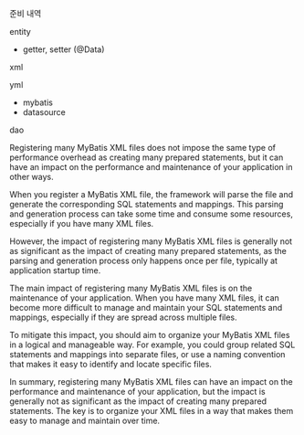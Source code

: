 준비 내역



entity

- getter, setter (@Data)

xml

yml

- mybatis
- datasource

dao





Registering many MyBatis XML files does not impose the same type of performance overhead as creating many prepared statements, but it can have an impact on the performance and maintenance of your application in other ways.

When you register a MyBatis XML file, the framework will parse the file and generate the corresponding SQL statements and mappings. This parsing and generation process can take some time and consume some resources, especially if you have many XML files.

However, the impact of registering many MyBatis XML files is generally not as significant as the impact of creating many prepared statements, as the parsing and generation process only happens once per file, typically at application startup time.

The main impact of registering many MyBatis XML files is on the maintenance of your application. When you have many XML files, it can become more difficult to manage and maintain your SQL statements and mappings, especially if they are spread across multiple files.

To mitigate this impact, you should aim to organize your MyBatis XML files in a logical and manageable way. For example, you could group related SQL statements and mappings into separate files, or use a naming convention that makes it easy to identify and locate specific files.

In summary, registering many MyBatis XML files can have an impact on the performance and maintenance of your application, but the impact is generally not as significant as the impact of creating many prepared statements. The key is to organize your XML files in a way that makes them easy to manage and maintain over time.